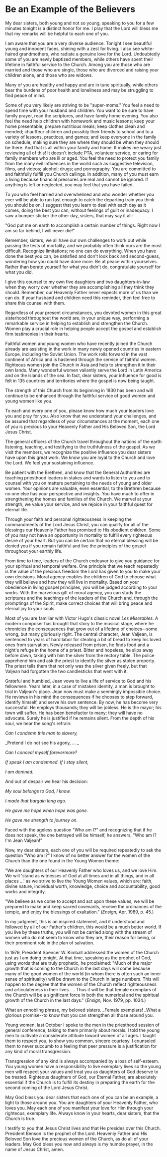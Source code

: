# Be an Example of the Believers

My dear sisters, both young and not so young, speaking to you for a few
minutes tonight is a distinct honor for me. I pray that the Lord will bless me
that my remarks will be helpful to each one of you.

I am aware that you are a very diverse audience. Tonight I see beautiful young
and innocent faces, shining with a zest for living. I also see white-haired
grandmothers, who radiate a genuine love for the Lord. Undoubtedly some of you
are newly baptized members, while others have spent their lifetime in faithful
service to the Church. Among you are those who are married and those who are
single, those who are divorced and raising your children alone, and those who
are widows.

Many of you are healthy and happy and are in tune spiritually, while others
bear the burdens of poor health and loneliness and may be struggling to find
peace of mind.

Some of you very likely are striving to be "super-moms." You feel a need to
spend time with your husband and children. You want to be sure to have family
prayer, read the scriptures, and have family home evening. You also feel the
need help children with homework and music lessons; keep your home
presentable; prepare nutritious meals; keep clothes clean and mended;
chauffeur children and possibly their friends to school and to a variety of
lessons, practices, and games; and keep everyone in the family on schedule,
making sure they are where they should be when they should be there. And that
is all within your family and home. It makes me weary just reviewing all of
this! It doesn't include PTA, volunteer service, or caring for family members
who are ill or aged. You feel the need to protect you family from the many
evil influences in the world such as suggestive television, films, and videos;
alcohol; drugs; and pornography. You are committed to and faithfully fulfill
you Church callings. In addition, many of you must earn a living because
financial pressures are real and cannot be ignored. If anything is left or
neglected, you may feel that you have failed.

To you who feel harried and overwhelmed and who wonder whether you ever will
be able to run fast enough to catch the departing train you think you should
be on, I suggest that you learn to deal with each day as it comes, doing the
best you can, without feelings of guilt or inadequacy. I saw a bumper sticker
the other day, sisters, that may say it all:

"God put me on earth to accomplish a certain number of things. Right now I am
so far behind, I will never die!"

Remember, sisters, we all have our own challenges to work out while passing
the tests of mortality, and we probably often think ours are the most
difficult. Recognize limitations; no one can do everything. When you have done
the best you can, be satisfied and don't look back and second-guess, wondering
how you could have done more. Be at peace within yourselves. Rather than
berate yourself for what you didn't do, congratulate yourself for what you
did.

I give this counsel to my own five daughters and two daughters-in-law when
they worry over whether they are accomplishing all they think they should.
Remember, our Heavenly Father never expects more of us than we can do. If your
husband and children need this reminder, then feel free to share this counsel
with them.

Regardless of your present circumstances, you devoted women in this great
sisterhood throughout the world are, in your unique way, performing a
remarkable service in helping to establish and strengthen the Church. Women
play a crucial role in helping people accept the gospel and establish firm
testimonies in their hearts.

Faithful women and young women who have recently joined the Church already are
assisting in the work in many newly opened countries in eastern Europe,
including the Soviet Union. The work rolls forward in the vast continent of
Africa and is hastened through the service of faithful women. Righteous women
join the Church in Asia and help to strengthen it in their own lands. Many
wonderful women valiantly serve the Lord in Latin America and on the islands
of the sea. In fact, dear sisters, your influence for good is felt in 135
countries and territories where the gospel is now being taught.

The strength of this Church from its beginning in 1830 has been and will
continue to be enhanced through the faithful service of good women and young
women like you.

To each and every one of you, please know how much your leaders love you and
pray for you. Also know that we understand your challenges, and be assured
that regardless of your circumstances at the moment, each one of you is
precious to your Heavenly Father and His Beloved Son, the Lord Jesus Christ.

The general officers of the Church travel throughout the nations of the earth
listening, teaching, and testifying to the truthfulness of the gospel. As we
visit the members, we recognize the positive influence you dear sisters have
upon this great work. We know you are loyal to the Church and love the Lord.
We feel your sustaining influence.

Be patient with the Brethren, and know that the General Authorities are
teaching priesthood leaders in stakes and wards to listen to you and to
counsel with you on matters pertaining to the needs of young and older women.
Your opinions are valuable, even essential, to the Brethren because no one
else has your perspective and insights. You have much to offer in
strengthening the homes and families of the Church. We marvel at your
strength, we value your service, and we rejoice in your faithful quest for
eternal life.

Through your faith and personal righteousness in keeping the commandments of
the Lord Jesus Christ, you can qualify for all of the blessings our Heavenly
Father has promised to His obedient children. Some of you may not have an
opportunity in mortality to fulfill every righteous desire of your heart. But
you can be certain that no eternal blessing will be denied you if you remain
faithful and live the principles of the gospel throughout your earthly life.

From time to time, leaders of the Church endeavor to give you guidance for
your spiritual and temporal welfare. One principle that we teach repeatedly is
the value of the precious freedom the Lord has given to you to make your own
decisions. Moral agency enables the children of God to choose what they will
believe and how they will live in mortality. Based on your obedience in living
gospel principles, you will be judged according to your works. With the
marvelous gift of moral agency, you can study the scriptures and the teachings
of the leaders of the Church and, through the promptings of the Spirit, make
correct choices that will bring peace and eternal joy to your souls.

Most of you are familiar with Victor Hugo's classic novel _Les Miserables._ A
modern composer has brought that story to the musical stage, where he
chronicles the consequences that grow out of a lifetime of choices--some
wrong, but many gloriously right. The central character, Jean Valjean, is
sentenced to years of hard labor for stealing a bit of bread to keep his loved
ones from starvation. Newly released from prison, he finds food and a night's
refuge in the home of a priest. Bitter and hopeless, he slips away before
dawn, taking with him the silver from the rectory table. The police apprehend
him and ask the priest to identify the silver as stolen property. The priest
tells them that not only was the silver given freely, but that Valjean had
forgotten the two candlesticks that went with it.

Grateful and humbled, Jean vows to live a life of service to God and his
fellowmen. Years later, in a case of mistaken identity, a man is brought to
trial in Valjean's place. Jean now must make a seemingly impossible choice. He
reviews in his mind the consequences if he chooses to step forward, identify
himself, and serve his own sentence. By now, he has become very successful. He
employs thousands; they will be jobless. He is the mayor; his town will
suffer. He has been benefactor to many; they will have no advocate. Surely he
is justified if he remains silent. From the depth of his soul, we hear the
song's refrain:

_Can I condemn this man to slavery,_

_Pretend I do not see his agony, ... _

_Can I conceal myself forevermore?_

_If speak I am condemned. If I stay silent,_

_I am damned._

And out of despair we hear his decision:

_My soul belongs to God, I know._

_I made that bargain long ago._

_He gave me hope when hope was gone._

_He gave me strength to journey on._

Faced with the ageless question "Who am I?" and recognizing that if he does
not speak, the one betrayed will be himself, he answers, "Who am I? I'm Jean
Valjean!"

Now, my dear sisters, each one of you will be required repeatedly to ask the
question "Who am I?" I know of no better answer for the women of the Church
than the one found in the Young Women theme:

"We are daughters of our Heavenly Father who loves us, and we love Him. We
will 'stand as witnesses of God at all times and in all things, and in all
places ...' as we strive to live the Young Women values, which are: faith,
divine nature, individual worth, knowledge, choice and accountability, good
works and integrity.

"We believe as we come to accept and act upon these values, we will be
prepared to make and keep sacred covenants, receive the ordinances of the
temple, and enjoy the blessings of exaltation." (_Ensign,_ Apr. 1989, p. 45.)

In my judgment, this is an inspired statement, and if understood and followed
by all of our Father's children, this would be a much better world. If you
live by these truths, you will not be carried along with the stream of women
who do not seem to know who they are, their reason for being, or their
prominent role in the plan of salvation.

In 1979, President Spencer W. Kimball addressed the women of the Church just
as I am doing tonight. At that time, speaking as the prophet of God, using
words that are truly prophetic, he proclaimed: "Much of the major growth that
is coming to the Church in the last days will come because many of the good
women of the world (in whom there is often such an inner sense of
spirituality) will be drawn to the Church in large numbers. This will happen
to the degree that the women of the Church reflect righteousness and
articulateness in their lives. ... Thus it will be that female exemplars of the
Church will be a significant force in both the numerical and the spiritual
growth of the Church in the last days." (_Ensign,_ Nov. 1979, pp. 1034.)

What an ennobling phrase, my beloved sisters. _Female exemplars! _What a
glorious promise--to know that you can strengthen all those around you.

Young women, last October I spoke to the men in the priesthood session of
general conference, talking to them primarily about morals. I told the young
men to cultivate a considerate attitude toward women of all ages. I taught
them to respect you, to show you common, sincere courtesy. I counseled them to
never succumb to a feeling that peer pressure is a justification for any kind
of moral transgression.

Transgression of any kind is always accompanied by a loss of self-esteem. You
young women have a responsibility to live exemplary lives so the young men
will respect your values and treat you as daughters of God deserve to be
treated. Righteous daughters of God, our Eternal Father, are absolutely
essential if the Church is to fulfill its destiny in preparing the earth for
the second coming of the Lord Jesus Christ.

May God bless you dear sisters that each one of you can be an example, a light
to those around you. You are daughters of your Heavenly Father, who loves you.
May each one of you manifest your love for Him through your righteous,
exemplary life. Always know in your hearts, dear sisters, that the Church is
true.

I testify to you that Jesus Christ lives and that He presides over this
Church. President Benson is the prophet of the Lord. Heavenly Father and His
Beloved Son love the precious women of the Church, as do all of your leaders.
May God bless you now and always is my humble prayer, in the name of Jesus
Christ, amen.

